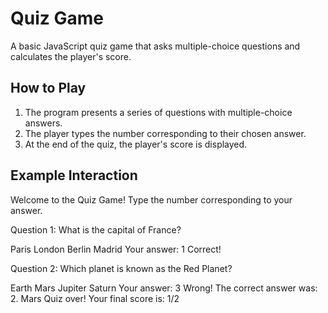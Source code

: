 # Quiz Game

A basic JavaScript quiz game that asks multiple-choice questions and calculates the player's score.



## How to Play
1. The program presents a series of questions with multiple-choice answers.
2. The player types the number corresponding to their chosen answer.
3. At the end of the quiz, the player's score is displayed.

## Example Interaction
Welcome to the Quiz Game! Type the number corresponding to your answer.

Question 1: What is the capital of France?

Paris
London
Berlin
Madrid Your answer: 1 Correct!

Question 2: Which planet is known as the Red Planet?

Earth
Mars
Jupiter
Saturn Your answer: 3 Wrong! The correct answer was: 2. Mars
Quiz over! Your final score is: 1/2
